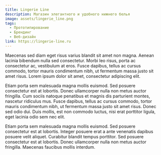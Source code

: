 ```yaml
---
title: Lingerie Line
description: Магазин элегантного и удобного нижнего белья
image: assets/lingerie_line.png
tags:
  - Прототипирование
  - Брендинг
  - Веб-дизайн
link: https://lingerie-line.ru
---
```


Maecenas sed diam eget risus varius blandit sit amet non magna. Aenean lacinia bibendum nulla sed consectetur. Morbi leo risus, porta ac consectetur ac, vestibulum at eros. Fusce dapibus, tellus ac cursus commodo, tortor mauris condimentum nibh, ut fermentum massa justo sit amet risus. Lorem ipsum dolor sit amet, consectetur adipiscing elit.

Etiam porta sem malesuada magna mollis euismod. Sed posuere consectetur est at lobortis. Donec ullamcorper nulla non metus auctor fringilla. Cum sociis natoque penatibus et magnis dis parturient montes, nascetur ridiculus mus. Fusce dapibus, tellus ac cursus commodo, tortor mauris condimentum nibh, ut fermentum massa justo sit amet risus. Donec sed odio dui. Duis mollis, est non commodo luctus, nisi erat porttitor ligula, eget lacinia odio sem nec elit.

Etiam porta sem malesuada magna mollis euismod. Sed posuere consectetur est at lobortis. Integer posuere erat a ante venenatis dapibus posuere velit aliquet. Curabitur blandit tempus porttitor. Sed posuere consectetur est at lobortis. Donec ullamcorper nulla non metus auctor fringilla. Maecenas faucibus mollis interdum.

